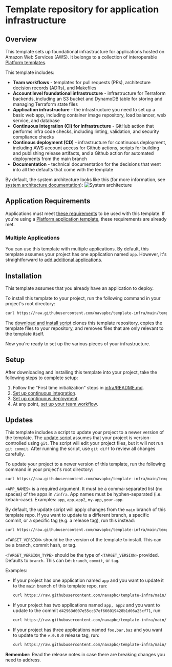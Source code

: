 # Template repository for application infrastructure

## Overview

This template sets up foundational infrastructure for applications hosted on Amazon Web Services (AWS). It belongs to a collection of interoperable [Platform templates](https://github.com/navapbc/platform).

This template includes:

* **Team workflows** - templates for pull requests (PRs), architecture decision records (ADRs), and Makefiles
* **Account level foundational infrastructure** - infrastructure for Terraform backends, including an S3 bucket and DynamoDB table for storing and managing Terraform state files
* **Application infrastructure** - the infrastructure you need to set up a basic web app, including container image repository, load balancer, web service, and database
* **Continuous integration (CI) for infrastructure** - GitHub action that performs infra code checks, including linting, validation, and security compliance checks
* **Continous deployment (CD)** - infrastructure for continuous deployment, including AWS account access for Github actions, scripts for building and publishing release artifacts, and a Github action for automated deployments from the main branch
* **Documentation** - technical documentation for the decisions that went into all the defaults that come with the template

By default, the system architecture looks like this (for more information, see [system architecture documentation](/docs/system-architecture.md)):
![System architecture](https://lucid.app/publicSegments/view/e5a36152-200d-4d95-888e-4cdbdab80d1b/image.png)

## Application Requirements

Applications must meet [these requirements](/template-only-docs/application-requirements.md) to be used with this template. If you're using a [Platform application template](https://github.com/navapbc/platform?tab=readme-ov-file#platform-templates), these requirements are already met.

### Multiple Applications

You can use this template with multiple applications. By default, this template assumes your project has one application named `app`. However, it's straightforward to [add additional applications](https://github.com/navapbc/template-infra/tree/main/template-only-docs/multiple-applications.md).

## Installation

This template assumes that you already have an application to deploy.

To install this template to your project, run the following command in your project's root directory:

```bash
curl https://raw.githubusercontent.com/navapbc/template-infra/main/template-only-bin/download-and-install-template.sh | bash -s
```

The [download and install script](https://github.com/navapbc/template-infra/tree/main/template-only-bin/download-and-install-template.sh) clones this template repository, copies the template files to your repository, and removes files that are only relevant to the template itself.

Now you're ready to set up the various pieces of your infrastructure.

## Setup

After downloading and installing this template into your project, take the following steps to complete setup:

1. Follow the "First time initialization" steps in [infra/README.md](/infra/README.md).
2. [Set up continuous integration](./template-only-docs/set-up-ci.md).
3. [Set up continuous deployment](./template-only-docs/set-up-cd.md).
4. At any point, [set up your team workflow](./template-only-docs/set-up-team-workflow.md).

## Updates

This template includes a script to update your project to a newer version of the template. The [update script](/template-only-bin/update-template.sh) assumes that your project is version-controlled using `git`. The script will edit your project files, but it will not run `git commit`. After running the script, use `git diff` to review all changes carefully.

To update your project to a newer version of this template, run the following command in your project's root directory:

```bash
curl https://raw.githubusercontent.com/navapbc/template-infra/main/template-only-bin/update-template.sh | bash -s -- <APP_NAMES>
```

`<APP_NAMES>` is a required argument. It must be a comma-separated list (no spaces) of the apps in `/infra`. App names must be hyphen-separated (i.e. kebab-case). Examples: `app`, `app,app2`, `my-app,your-app`.

By default, the update script will apply changes from the `main` branch of this template repo. If you want to update to a different branch, a specific commit, or a specific tag (e.g. a release tag), run this instead:

```bash
curl https://raw.githubusercontent.com/navapbc/template-infra/main/template-only-bin/update-template.sh | bash -s -- <APP_NAMES> <TARGET_VERSION> <TARGET_VERSION_TYPE>
```

`<TARGET_VERSION>` should be the version of the template to install. This can be a branch, commit hash, or tag.

`<TARGET_VERSION_TYPE>` should be the type of `<TARGET_VERSION>` provided. Defaults to `branch`. This can be: `branch`, `commit`, or `tag`.

Examples:

* If your project has one application named `app` and you want to update it to the `main`  branch of this template repo, run:
    ```bash
    curl https://raw.githubusercontent.com/navapbc/template-infra/main/template-only-bin/update-template.sh | bash -s -- app
    ```
* If your project has two applications named `app, app2` and you want to update to the commit `d42963d007e55cc37ef666019428b1d06a25cf71`, run:
    ```bash
    curl https://raw.githubusercontent.com/navapbc/template-infra/main/template-only-bin/update-template.sh | bash -s -- app,app2 d42963d007e55cc37ef666019428b1d06a25cf71 commit
    ```

* If your project has three applications named `foo,bar,baz` and you want to update to the `v.0.8.0` release tag, run:
    ```bash
    curl https://raw.githubusercontent.com/navapbc/template-infra/main/template-only-bin/update-template.sh | bash -s -- foo,bar,baz v0.8.0 tag
    ```

**Remember:** Read the release notes in case there are breaking changes you need to address.
